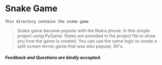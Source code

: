 # Snake Game # 

`This directory contains the snake game`
 
> Snake game became popular with the Nokia phone. In this simple project using PyGame.
> Notes are provided in the project file to show you how the game is created.
> You can use the same logic to create a split screen tennis game that was also popular, 
> 90's. 


##### Feedback and Questions are kindly accepted.

